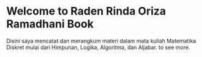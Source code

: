 # Welcome to Raden Rinda Oriza Ramadhani Book

Disini saya mencatat dan merangkum materi dalam mata kuliah Matematika Diskret
mulai dari Himpunan, Logika, Algoritma, dan Aljabar.
 to see more.

```{tableofcontents}
```
